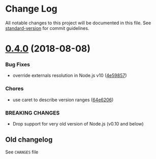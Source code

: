 # Change Log

All notable changes to this project will be documented in this file. See [standard-version](https://github.com/conventional-changelog/standard-version) for commit guidelines.

<a name="0.4.0"></a>

# [0.4.0](https://github.com/medikoo/modules-webmake/compare/v0.3.43...v0.4.0) (2018-08-08)

### Bug Fixes

-   override externals resolution in Node.js v10 ([4e59857](https://github.com/medikoo/modules-webmake/commit/4e59857))

### Chores

-   use caret to describe version ranges ([64e6206](https://github.com/medikoo/modules-webmake/commit/64e6206))

### BREAKING CHANGES

-   Drop support for very old version of Node.js (v0.10 and below)

## Old changelog

See `CHANGES` file

